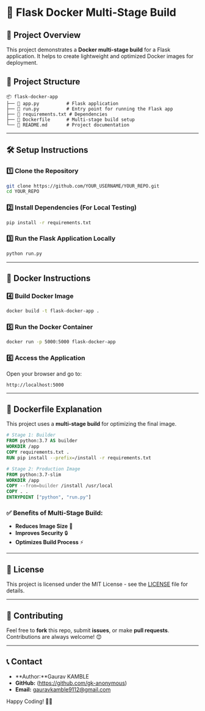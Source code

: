 # 🚀 Flask Docker Multi-Stage Build

## 📌 Project Overview
This project demonstrates a **Docker multi-stage build** for a Flask application. It helps to create lightweight and optimized Docker images for deployment.

## 📂 Project Structure
```
📦 flask-docker-app
├── 📄 app.py          # Flask application
├── 📄 run.py          # Entry point for running the Flask app
├── 📄 requirements.txt # Dependencies
├── 📄 Dockerfile      # Multi-stage build setup
└── 📄 README.md       # Project documentation
```

---

## 🛠️ Setup Instructions
### 1️⃣ Clone the Repository
```sh
git clone https://github.com/YOUR_USERNAME/YOUR_REPO.git
cd YOUR_REPO
```

### 2️⃣ Install Dependencies (For Local Testing)
```sh
pip install -r requirements.txt
```

### 3️⃣ Run the Flask Application Locally
```sh
python run.py
```

---

## 🐳 Docker Instructions
### 4️⃣ Build Docker Image
```sh
docker build -t flask-docker-app .
```

### 5️⃣ Run the Docker Container
```sh
docker run -p 5000:5000 flask-docker-app
```

### 6️⃣ Access the Application
Open your browser and go to:
```
http://localhost:5000
```

---

## 📌 Dockerfile Explanation
This project uses a **multi-stage build** for optimizing the final image.
```dockerfile
# Stage 1: Builder
FROM python:3.7 AS builder
WORKDIR /app
COPY requirements.txt .
RUN pip install --prefix=/install -r requirements.txt

# Stage 2: Production Image
FROM python:3.7-slim
WORKDIR /app
COPY --from=builder /install /usr/local
COPY . .
ENTRYPOINT ["python", "run.py"]
```

### ✅ **Benefits of Multi-Stage Build:**
- **Reduces Image Size** 🚀
- **Improves Security** 🔒
- **Optimizes Build Process** ⚡

---

## 📜 License
This project is licensed under the MIT License - see the [LICENSE](LICENSE) file for details.

---

## 🤝 Contributing
Feel free to **fork** this repo, submit **issues**, or make **pull requests**. Contributions are always welcome! 😊

---

## 📞 Contact
- **Author:**Gaurav KAMBLE
- **GitHub:** (https://github.com/gk-anonymous)
- **Email:** gauravkamble9112@gmail.com

Happy Coding! 🚀🔥

